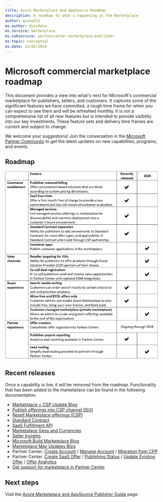 ```yaml
---
title: Azure Marketplace and AppSource Roadmap
description: A roadmap to what's happening in the Marketplace
author: qianw211
ms.author: dsindona
ms.service: marketplace
ms.subservice: partnercenter-marketplace-publisher
ms.topic: conceptual
ms.date: 11/02/2019
---
```


# Microsoft commercial marketplace roadmap

This document provides a view into what's next for Microsoft's commercial marketplace for publishers, sellers, and customers. It captures some of the significant features we have committed, a rough time frame for when you can expect to see them and will be refreshed monthly. It is not a comprehensive list of all new features but is intended to provide visibility into our key investments. These feature sets and delivery time frames are current and subject to change.

We welcome your suggestions! Join the conversation in the [Microsoft Partner Community](https://www.microsoftpartnercommunity.com/) to get the latest updates on new capabilities, programs, and events.

## Roadmap
![Marketplace roadmap for November 2019](./media/marketplace-publishers-guide/roadmap-nov19.png)

## Recent releases

Once a capability is live, it will be removed from the roadmap. Functionality that has been added to the marketplace can be found in the following documentation.

* [Marketplace + CSP Update Blog](https://aka.ms/marketplacemarchupdateblog)
* [Publish offerings into CSP channel (ISV)](https://aka.ms/publishtocsp)
* [Resell Marketplace offerings (CSP)](https://aka.ms/marketplaceincsp)
* [Standard Contract](https://aka.ms/standardcontract)
* [SaaS Fulfillment API](https://aka.ms/saasapiv2)
* [Marketplace Geos and Currencies](https://aka.ms/marketplacegeos)
* [Seller Insights](./partner-center-portal/analytics.md)
* [Microsoft Build Marketplace Blog](https://aka.ms/marketplacebuildblog)
* [Marketplace May Updates Blog](https://azure.microsoft.com/blog/microsoft-commercial-marketplace-updates-may-2019/)
* Partner Center: [Create Account](https://docs.microsoft.com/azure/marketplace/partner-center-portal/create-account) / [Manage Account](https://docs.microsoft.com/azure/marketplace/partner-center-portal/manage-account) / [Migration from CPP](https://docs.microsoft.com/azure/marketplace/partner-center-portal/account-migration-from-cpp-to-pc)
* Partner Center: [Create SaaS Offer](https://docs.microsoft.com/azure/marketplace/partner-center-portal/create-new-saas-offer) / [Publishing Status](https://docs.microsoft.com/azure/marketplace/partner-center-portal/publishing-status
) / [Update Existing Offer](https://docs.microsoft.com/azure/marketplace/partner-center-portal/update-existing-offer) / [Offer Analytics](https://docs.microsoft.com/azure/marketplace/partner-center-portal/analytics)
* [Get support for marketplace in Partner Center](https://docs.microsoft.com/azure/marketplace/partner-center-portal/support)

## Next steps

Visit the [Azure Marketplace and AppSource Publisher Guide](https://docs.microsoft.com/azure/marketplace/marketplace-publishers-guide) page.

